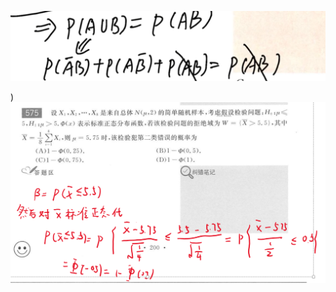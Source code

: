 ![image-20230523174034141](./assets/image-20230523174034141.png)

)![image-20230530183208283](./assets/image-20230530183208283.png)